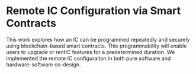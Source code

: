 # Remote IC Configuration via Smart Contracts 

This work explores how an IC can be programmed repeatedly and securely using blockchain-based smart contracts. This programmability will enable users to upgrade or rentIC features for a predetermined duration. We implemented the remote IC configuraiton in both pure software and hardware-software co-design.
